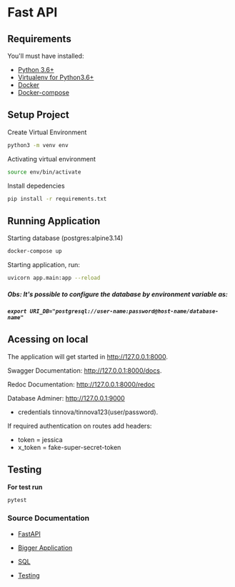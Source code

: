 # Fast API

## Requirements
You'll must have installed:
- [Python 3.6+](https://www.python.org/downloads/)
- [Virtualenv for Python3.6+](https://virtualenv.pypa.io/en/latest/installation.html)
- [Docker](https://docs.docker.com/engine/install/)
- [Docker-compose](https://docs.docker.com/compose/install/)

## Setup Project

Create Virtual Environment
```bash
python3 -m venv env
```

Activating virtual environment
```bash
source env/bin/activate 
```
Install depedencies
```bash
pip install -r requirements.txt 
```

## Running Application

Starting database (postgres:alpine3.14)
```bash
docker-compose up
```

Starting application, run:
```bash
uvicorn app.main:app --reload
```

##### Obs: It's possible to configure the database by environment variable as:
##### `export URI_DB="postgresql://user-name:password@host-name/database-name"`  


## Acessing on local
The application will get started in http://127.0.0.1:8000.  

Swagger Documentation: http://127.0.0.1:8000/docs.

Redoc Documentation: http://127.0.0.1:8000/redoc

Database Adminer: http://127.0.0.1:9000
- credentials tinnova/tinnova123(user/password).

If required authentication on routes add headers:
- token = jessica
- x_token = fake-super-secret-token

## Testing

__For test run__  
```bash
pytest
```

### Source Documentation
- [FastAPI](https://fastapi.tiangolo.com/)

- [Bigger Application](https://fastapi.tiangolo.com/tutorial/bigger-applications/)

- [SQL](https://fastapi.tiangolo.com/tutorial/sql-databases/)

- [Testing](https://fastapi.tiangolo.com/tutorial/testing/)
